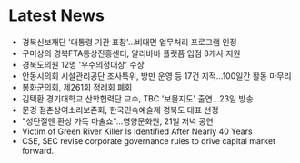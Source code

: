 # Latest News
-  경북신보재단 '대통령 기관 표창'…비대면 업무처리 프로그램 인정
-  구미상의 경북FTA통상진흥센터, 알리바바 플랫폼 입점 8개사 지원
-  경북도의원 12명 '우수의정대상' 수상
-  안동시의회 시설관리공단 조사특위, 방만 운영 등 17건 지적…100일간 활동 마무리
-  봉화군의회, 제261회 정례회 폐회
-  김택환 경기대학교 산학협력단 교수, TBC '보물지도' 출연…23일 방송
-  문경 점촌상여소리보존회, 한국민속예술제 경북도 대표 선정
-  "성탄절엔 환상 가득 마술쇼"…영양문화원, 21일 저녁 공연
-  Victim of Green River Killer Is Identified After Nearly 40 Years
-  CSE, SEC revise corporate governance rules to drive capital market forward.
